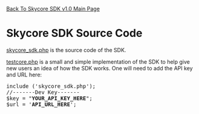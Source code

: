 <a href="/1.0/README.md">Back To Skycore SDK v1.0 Main Page</a>

<h1>Skycore SDK Source Code</h1>

<a href="/1.0/source_code/skycore_sdk.php">skycore_sdk.php</a> is the source code of the SDK.

<a href="/1.0/source_code/testcore.php">testcore.php</a> is a small and simple implementation of the SDK to help give new users an idea of how the SDK works.
One will need to add the API key and URL here:
<pre>
include ('skycore_sdk.php');
//-------Dev Key-------
$key = "<strong>YOUR_API_KEY_HERE</strong>";
$url = '<strong>API_URL_HERE</strong>';
</pre>
